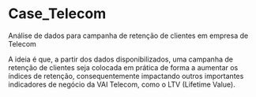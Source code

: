 # Case_Telecom
Análise de dados para campanha de retenção de clientes em empresa de Telecom


A ideia é que, a partir dos dados disponibilizados, uma campanha de retenção
de clientes seja colocada em prática de forma a aumentar os índices de retenção,
consequentemente impactando outros importantes indicadores de negócio da VAI
Telecom, como o LTV (Lifetime Value).